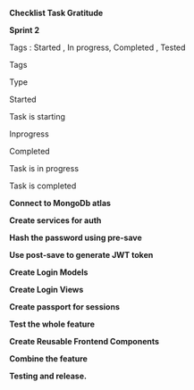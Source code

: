 ﻿

**Checklist Task Gratitude**

**Sprint 2**

Tags : Started , In progress, Completed , Tested

Tags

Type

Started

Task is starting

Inprogress

Completed

Task is in progress

Task is completed

**Connect to MongoDb atlas**

**Create services for auth**

**Hash the password using pre-save**

**Use post-save to generate JWT token**

**Create Login Models**

**Create Login Views**

**Create passport for sessions**

**Test the whole feature**

**Create Reusable Frontend Components**

**Combine the feature**

**Testing and release.**

